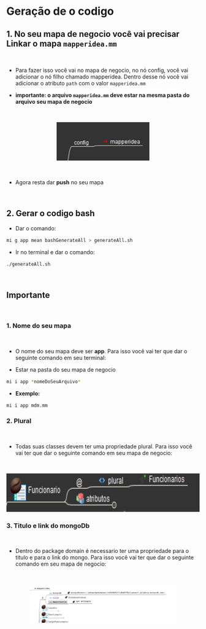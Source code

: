 # Geração de o codigo

## 1. No seu mapa de negocio você vai precisar Linkar o mapa `mapperidea.mm`

<br>

 - Para fazer isso você vai no mapa de negocio, no nó config, você vai adicionar o nó filho chamado mapperidea. Dentro desse nó você vai adicionar o atributo `path` com o valor `mapperidea.mm`

- **importante: o arquivo `mapperidea.mm` deve estar na mesma pasta do arquivo seu mapa de negocio**

<br>

<p align="center">
    <img src="./image/mapLink.png" height="100">
</p>

<br>

- Agora resta dar **push** no seu mapa

<br>


## 2. Gerar o codigo bash

- Dar o comando:

```bash
mi g app mean bashGenerateAll > generateAll.sh
```

- Ir no terminal e dar o comando:

```bash
./generateAll.sh
```

<br>

## Importante

<br>

### 1. Nome do seu mapa

<br>

- O nome do seu mapa deve ser **app**. Para isso você vai ter que dar o seguinte comando em seu terminal:

- Estar na pasta do seu mapa de negocio


```bash
mi i app *nomeDoSeuArquivo*
```


- **Exemplo:**

```bash
mi i app mdm.mm
```

### 2. Plural

<br>

- Todas suas classes devem ter uma propriedade plural. Para isso você vai ter que dar o seguinte comando em seu mapa de negocio:

<br>

<p align="center">
    <img src="./image/plural.png" height="100">
</p>

### 3. Titulo e link do mongoDb

<br>

- Dentro do package domain é necessario ter uma propriedade para o titulo e para o link do mongo. Para isso você vai ter que dar o seguinte comando em seu mapa de negocio:

<br>

<p align="center">
    <img src="./image/titleAndMongo.png" height="100">
</p>


